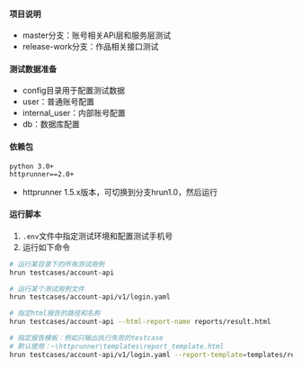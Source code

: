 #### 项目说明

- master分支：账号相关APi层和服务层测试
- release-work分支：作品相关接口测试

#### 测试数据准备

- config目录用于配置测试数据
- user：普通账号配置
- internal_user：内部账号配置
- db：数据库配置

#### 依赖包

```
python 3.0+
httprunner==2.0+
```
- httprunner 1.5.x版本，可切换到分支hrun1.0，然后运行

#### 运行脚本

1. `.env`文件中指定测试环境和配置测试手机号
2. 运行如下命令

```sh
# 运行某目录下的所有测试用例
hrun testcases/account-api

# 运行某个测试用例文件
hrun testcases/account-api/v1/login.yaml

# 指定html报告的路径和名称
hrun testcases/account-api --html-report-name reports/result.html

# 指定报告模板：例如只输出执行失败的testcase
# 默认使用：~\httprunner\templates\report_template.html
hrun testcases/account-api/v1/login.yaml --report-template=templates/report_fail_only.html
```